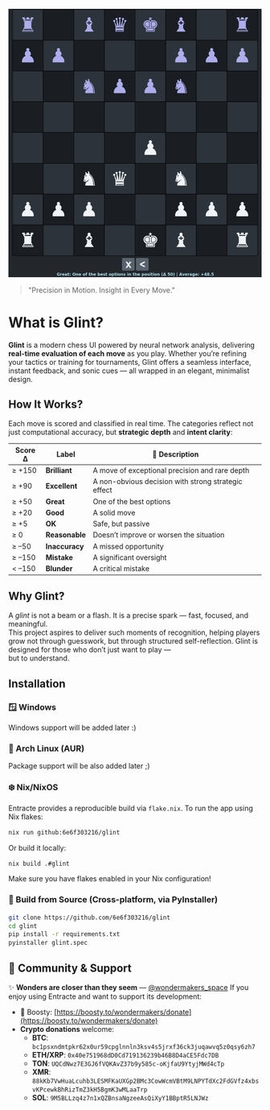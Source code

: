 ![Glint Demo](assets/demo.png)
> "Precision in Motion. Insight in Every Move."
# What is Glint?
**Glint** is a modern chess UI powered by neural network analysis, delivering **real-time evaluation of each move** as you play. Whether you’re refining your tactics or training for tournaments, Glint offers a seamless interface, instant feedback, and sonic cues — all wrapped in an elegant, minimalist design.
## How It Works?
Each move is scored and classified in real time. The categories reflect not just computational accuracy, but **strategic depth** and **intent clarity**:

| Score Δ | Label          | 💬 Description                                      |
| ------- | -------------- | --------------------------------------------------- |
| ≥ +150  | **Brilliant**  | A move of exceptional precision and rare depth      |
| ≥ +90   | **Excellent**  | A non-obvious decision with strong strategic effect |
| ≥ +50   | **Great**      | One of the best options                             |
| ≥ +20   | **Good**       | A solid move                                        |
| ≥ +5    | **OK**         | Safe, but passive                                   |
| ≥ 0     | **Reasonable** | Doesn’t improve or worsen the situation             |
| ≥ –50   | **Inaccuracy** | A missed opportunity                                |
| ≥ –150  | **Mistake**    | A significant oversight                             |
| < –150  | **Blunder**    | A critical mistake                                  |
## Why Glint?
A _glint_ is not a beam or a flash. It is a precise spark — fast, focused, and meaningful.  
This project aspires to deliver such moments of recognition, helping players grow not through guesswork, but through structured self-reflection.
Glint is designed for those who don’t just want to play —  
but to understand.
## Installation
### 🪟 Windows
Windows support will be added later :)
### 🧩 Arch Linux (AUR)
Package support will be also added later ;)
### ❄️ Nix/NixOS
Entracte provides a reproducible build via `flake.nix`. To run the app using Nix flakes:
```bash
nix run github:6e6f303216/glint
```
Or build it locally:
```bash
nix build .#glint
```
Make sure you have flakes enabled in your Nix configuration!
### 🐍 Build from Source (Cross-platform, via PyInstaller)
```bash
git clone https://github.com/6e6f303216/glint
cd glint
pip install -r requirements.txt
pyinstaller glint.spec
```
## 🔗 Community & Support
✨ **Wonders are closer than they seem** — [@wondermakers_space](https://t.me/wondermakers_space)
If you enjoy using Entracte and want to support its development:
- 💖 Boosty: [https://boosty.to/wondermakers/donate](https://boosty.to/wondermakers/donate)
- **Crypto donations** welcome:
  - **BTC**: `bc1psxndmtpkr62x0ur59cpglnnln3ksv4s5jrxf36ck3juqawvq5z0qsy6zh7`
  - **ETH/XRP**: `0x40e751968dD0Cd719136239b46B8D4aCE5Fdc7DB`
  - **TON**: `UQCdNwz7E3GJ6fVQKAvZ37b9y585c-oKjfaU9YtyjMWd4cTp`
  - **XMR**: `88kKb7VwHuaLcuhb3LESMFKaUXGp2BMc3CowWcmVBtM9LNPYTdXc2FdGVfz4xbsvKPcewkBhRizTmZ3kH5BgmK3wMLaaTrp`
  - **SOL**: `9M5BLLzq4z7n1xQZBnsaNgzeeAsQiXyY1BBptR5LNJWz`